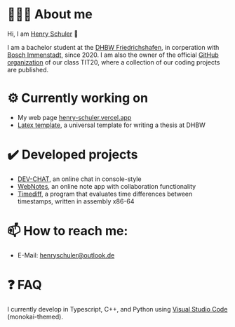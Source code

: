 # 🙋🏻‍♂️ About me
Hi, I am [Henry Schuler](https://henry-schuler.vercel.app) 👋

I am a bachelor student at the [DHBW Friedrichshafen](https://www.ravensburg.dhbw.de/startseite), in corperation with [Bosch Immenstadt](https://www.bosch.de/unser-unternehmen/bosch-in-deutschland/immenstadt/), since 2020. I am also the owner of the official [GitHub organization](https://github.com/DHBW-FN-TIT20) of our class TIT20, where a collection of our coding projects are published.

# ⚙️ Currently working on
- My web page [henry-schuler.vercel.app](https://henry-schuler.vercel.app)
- [Latex template](https://github.com/schuler-henry/dhbw-latex-template), a universal template for writing a thesis at DHBW

# ✔️ Developed projects
- [DEV-CHAT](https://github.com/DHBW-FN-TIT20/dev-chat), an online chat in console-style
- [WebNotes](https://github.com/DHBW-FN-TIT20/web-notes), an online note app with collaboration functionality
- [Timediff](https://github.com/schuler-henry/snp-timediff), a program that evaluates time differences between timestamps, written in assembly x86-64

# 📫 How to reach me:
- E-Mail: [henryschuler@outlook.de](mailto:henryschuler@outlook.de)

# ❓ FAQ
I currently develop in Typescript, C++, and Python using [Visual Studio Code](https://code.visualstudio.com) (monokai-themed).
